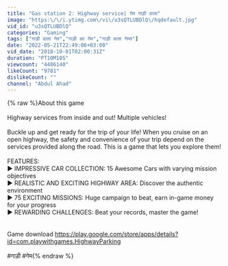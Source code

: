 ```yaml
---
title: "Gas station 2: Highway service| गेम गाड़ी वाला"
image: "https:\/\/i.ytimg.com\/vi\/u3sQTLUBDlQ\/hqdefault.jpg"
vid_id: "u3sQTLUBDlQ"
categories: "Gaming"
tags: ["गाड़ी वाला गेम","गाड़ी का गेम","गाड़ी वाला गेम्स"]
date: "2022-05-21T22:49:06+03:00"
vid_date: "2018-10-01T02:00:31Z"
duration: "PT10M10S"
viewcount: "4486140"
likeCount: "9781"
dislikeCount: ""
channel: "Abdul Ahad"
---
```

{% raw %}About this game<br /><br />Highway services from inside and out! Multiple vehicles!<br /><br />Buckle up and get ready for the trip of your life! When you cruise on an open highway, the safety and convenience of your trip depend on the services provided along the road. This is a game that lets you explore them!<br /><br />FEATURES:<br />▶ IMPRESSIVE CAR COLLECTION: 15 Awesome Cars with varying mission objectives<br />▶ REALISTIC AND EXCITING HIGHWAY AREA: Discover the authentic environment<br />▶ 75 EXCITING MISSIONS: Huge campaign to beat, earn in-game money for your progress<br />▶ REWARDING CHALLENGES: Beat your records, master the game!<br /><br /><br />Game download <a rel="nofollow" target="blank" href="https://play.google.com/store/apps/details?id=com.playwithgames.HighwayParking">https://play.google.com/store/apps/details?id=com.playwithgames.HighwayParking</a><br /><br />#गाड़ी #गेम{% endraw %}
